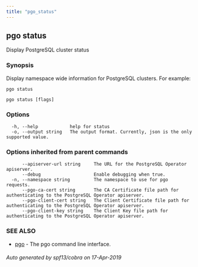 ```yaml
---
title: "pgo_status"
---
```

## pgo status

Display PostgreSQL cluster status

### Synopsis

Display namespace wide information for PostgreSQL clusters.	For example:

	pgo status

```
pgo status [flags]
```

### Options

```
  -h, --help            help for status
  -o, --output string   The output format. Currently, json is the only supported value.
```

### Options inherited from parent commands

```
      --apiserver-url string     The URL for the PostgreSQL Operator apiserver.
      --debug                    Enable debugging when true.
  -n, --namespace string         The namespace to use for pgo requests.
      --pgo-ca-cert string       The CA Certificate file path for authenticating to the PostgreSQL Operator apiserver.
      --pgo-client-cert string   The Client Certificate file path for authenticating to the PostgreSQL Operator apiserver.
      --pgo-client-key string    The Client Key file path for authenticating to the PostgreSQL Operator apiserver.
```

### SEE ALSO

* [pgo](/operatorcli/cli/pgo/)	 - The pgo command line interface.

###### Auto generated by spf13/cobra on 17-Apr-2019
